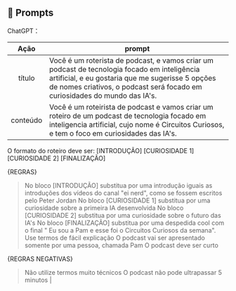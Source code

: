 ## 🧠 Prompts


ChatGPT：

|   Ação   | prompt                                                                                                                                                                                                                                                                         |
| :------: | ------------------------------------------------------------------------------------------------------------------------------------------------------------------------------------------------------------------------------------------------------------------------------ |
|  título  | Você é um roterista de podcast, e vamos criar um podcast de tecnologia focado em inteligência artificial, e eu gostaria que me sugerisse 5 opções de nomes criativos, o podcast será focado em curiosidades do mundo das IA's.                                             |
| conteúdo |Você é um roteirista de podcast e vamos criar um roteiro de um podcast de tecnologia focado em inteligencia artificial, cujo nome é Circuitos Curiosos, e tem o foco em curiosidades das IA's.

O formato do roteiro deve ser:
[INTRODUÇÃO]
[CURIOSIDADE 1]
[CURIOSIDADE 2]
[FINALIZAÇÃO]

{REGRAS}
>No bloco [INTRODUÇÃO] substitua por uma introdução iguais as introduções dos vídeos do canal "ei nerd", como se fossem escritos pelo Peter Jordan
>No bloco [CURIOSIDADE 1] substitua por uma curiosidade sobre a primeira IA desenvolvida
>No bloco [CURIOSIDADE 2] substitua por uma curiosidade sobre o futuro das IA's
>No bloco [FINALIZAÇÃO] substitua por uma despedida cool com o final " Eu sou a Pam e esse foi o Circuitos Curiosos da semana".
>Use termos de fácil explicação
>O podcast vai ser apresentado somente por uma pessoa, chamada Pam
>O podcast deve ser curto

{REGRAS NEGATIVAS}
> Não utilize termos muito técnicos
> O podcast não pode ultrapassar 5 minutos |

